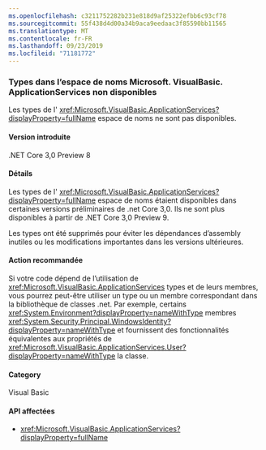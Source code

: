 ```yaml
---
ms.openlocfilehash: c3211752282b231e818d9af25322efbb6c93cf78
ms.sourcegitcommit: 55f438d4d00a34b9aca9eedaac3f85590bb11565
ms.translationtype: MT
ms.contentlocale: fr-FR
ms.lasthandoff: 09/23/2019
ms.locfileid: "71181772"
---
```

### <a name="types-in-microsoftvisualbasicapplicationservices-namespace-not-available"></a>Types dans l’espace de noms Microsoft. VisualBasic. ApplicationServices non disponibles

Les types de l' <xref:Microsoft.VisualBasic.ApplicationServices?displayProperty=fullName> espace de noms ne sont pas disponibles.

#### <a name="version-introduced"></a>Version introduite

.NET Core 3,0 Preview 8

#### <a name="details"></a>Détails

Les types de l' <xref:Microsoft.VisualBasic.ApplicationServices?displayProperty=fullName> espace de noms étaient disponibles dans certaines versions préliminaires de .net Core 3,0. Ils ne sont plus disponibles à partir de .NET Core 3,0 Preview 9.

Les types ont été supprimés pour éviter les dépendances d’assembly inutiles ou les modifications importantes dans les versions ultérieures.
 
#### <a name="recommended-action"></a>Action recommandée

Si votre code dépend de l’utilisation de <xref:Microsoft.VisualBasic.ApplicationServices> types et de leurs membres, vous pourrez peut-être utiliser un type ou un membre correspondant dans la bibliothèque de classes .net. Par exemple, certains <xref:System.Environment?displayProperty=nameWithType> membres <xref:System.Security.Principal.WindowsIdentity?displayProperty=nameWithType> et fournissent des fonctionnalités équivalentes aux propriétés de <xref:Microsoft.VisualBasic.ApplicationServices.User?displayProperty=nameWithType> la classe.

#### <a name="category"></a>Category

Visual Basic

#### <a name="affected-apis"></a>API affectées

- <xref:Microsoft.VisualBasic.ApplicationServices?displayProperty=fullName>

<!--

### Affected APIs

- `N:Microsoft.VisualBasic.ApplicationServices`

-- >

